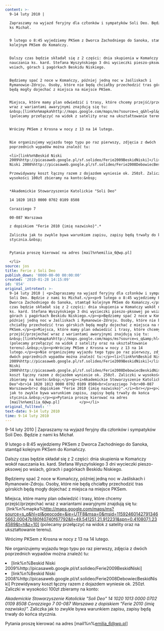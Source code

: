 ```yaml
---
content: >-
  9-14 luty 2010 | 

  Zapraszamy na wyjazd feryjny dla członków i sympatyków Soli Deo. Będzie z nami
  ks Michał.


  9 lutego o 8:45 wyjedziemy PKSem z Dworca Zachodniego do Sanoka, stamtąd
  kolejnym PKSem do Komańczy.


  Dalszy czas będzie składał się z 2 części: dnia skupienia w Komańczy wokół
  nauczania ks. kard. Stefana Wyszyńskiego 3 dni wycieczki pieszo-pksowej po
  wsiach, górach i pagórkach Beskidu Niskiego.


  Będziemy spać 2 noce w Komańczy, później jedną noc w Jaśliskach i
  Rymanowie-Zdroju. Osoby, które nie będą chciałby przechodzić tras górskich
  będą mogły dojechać z miejsca na miejsce PKSem.


  Miejsca, które mamy plan odwiedzić i trasy, które chcemy przejść/przejechać
  wraz z wariantami awaryjnymi znajdują się tu:
  &nbsp;[link%n%mapka%http://maps.google.com/maps/ms?source=s_q&hl=pl&geocode=&ie=UTF8&msa=0&msid=115924601427913465662.00047b180f40740f67792&ll=49.541251,21.912231&spn=0.410807,1.234589&t=h&z=10]
  (polecamy przełączyć na widok z satelity oraz na ukształtowanie terenu).&nbsp;


  Wrócimy PKSem z Krosna w nocy z 13 na 14 lutego.


  Nie organizujemy wyjazdu tego typu po raz pierwszy, zdjęcia z dwóch
  poprzednich wypadów można znaleźć tu:

  <li>[link%n%Beskid Niski
  2009%http://picasaweb.google.pl/sf.solideo/Ferie2009BeskidNiski]</li><li>[link%n%Beskid
  Niski 2008%http://picasaweb.google.pl/sf.solideo/Ferie2008DebowiecBeskidNiski]

  Przewidywany koszt łączny razem z dojazdem wyniesie ok. 250zł. Zaliczki w
  wysokości 100zł zbieramy na konto:&nbsp;


  *Akademickie Stowarzyszenie Katolickie "Soli Deo"

  14 1020 1013 0000 0702 0109 8508

  Corazziego 7

  00-087 Warszawa

  z dopiskiem "Ferie 2010 {imię nazwisko}".*

  Zaliczka jak to zwykle bywa warunkiem zapisu, zapisy będą trwały do końca
  stycznia.&nbsp;


  Pytania proszę kierować na adres [mail%n%emilia_6@wp.pl]         

  </li>
source: jos
title: Ferie z Soli Deo
publish_down: '0000-00-00 00:00:00'
created: '2010-01-28 14:15:09'
id: '854'
original_introtext: >-
  9-14 luty 2010 | <p>Zapraszamy na wyjazd feryjny dla członków i sympatyków
  Soli Deo. Będzie z nami ks Michał.</p><p>9 lutego o 8:45 wyjedziemy PKSem z
  Dworca Zachodniego do Sanoka, stamtąd kolejnym PKSem do Komańczy.</p><p>Dalszy
  czas będzie składał się z 2 części: dnia skupienia w Komańczy wokół nauczania
  ks. kard. Stefana Wyszyńskiego 3 dni wycieczki pieszo-pksowej po wsiach,
  górach i pagórkach Beskidu Niskiego.</p><p>Będziemy spać 2 noce w Komańczy,
  później jedną noc w Jaśliskach i Rymanowie-Zdroju. Osoby, które nie będą
  chciałby przechodzić tras górskich będą mogły dojechać z miejsca na miejsce
  PKSem.</p><p>Miejsca, które mamy plan odwiedzić i trasy, które chcemy
  przejść/przejechać wraz z wariantami awaryjnymi znajdują się tu:
  &nbsp;[link%n%mapka%http://maps.google.com/maps/ms?source=s_q&amp;hl=pl&amp;geocode=&amp;ie=UTF8&amp;msa=0&amp;msid=115924601427913465662.00047b180f40740f67792&amp;ll=49.541251,21.912231&amp;spn=0.410807,1.234589&amp;t=h&amp;z=10]
  (polecamy przełączyć na widok z satelity oraz na ukształtowanie
  terenu).&nbsp;</p><p>Wrócimy PKSem z Krosna w nocy z 13 na 14
  lutego.</p><p>Nie organizujemy wyjazdu tego typu po raz pierwszy, zdjęcia z
  dwóch poprzednich wypadów można znaleźć tu:</p><li>[link%n%Beskid Niski
  2009%http://picasaweb.google.pl/sf.solideo/Ferie2009BeskidNiski]</li><li>[link%n%Beskid
  Niski
  2008%http://picasaweb.google.pl/sf.solideo/Ferie2008DebowiecBeskidNiski]<p>Przewidywany
  koszt łączny razem z dojazdem wyniesie ok. 250zł. Zaliczki w wysokości 100zł
  zbieramy na konto:&nbsp;</p><p><i>Akademickie Stowarzyszenie Katolickie "Soli
  Deo"<br>14 1020 1013 0000 0702 0109 8508<br>Corazziego 7<br>00-087
  Warszawa<br>z dopiskiem "Ferie 2010 {imię nazwisko}".</i><br></p><p>Zaliczka
  jak to zwykle bywa warunkiem zapisu, zapisy będą trwały do końca
  stycznia.&nbsp;</p><p>Pytania proszę kierować na adres
  [mail%n%emilia_6@wp.pl]         </p></li>
original_fulltext: ''
text-date: 9-14 luty 2010
time: 9-14 luty 2010
---
```

9-14 luty 2010 | 
Zapraszamy na wyjazd feryjny dla członków i sympatyków Soli Deo. Będzie z nami ks Michał.

9 lutego o 8:45 wyjedziemy PKSem z Dworca Zachodniego do Sanoka, stamtąd kolejnym PKSem do Komańczy.

Dalszy czas będzie składał się z 2 części: dnia skupienia w Komańczy wokół nauczania ks. kard. Stefana Wyszyńskiego 3 dni wycieczki pieszo-pksowej po wsiach, górach i pagórkach Beskidu Niskiego.

Będziemy spać 2 noce w Komańczy, później jedną noc w Jaśliskach i Rymanowie-Zdroju. Osoby, które nie będą chciałby przechodzić tras górskich będą mogły dojechać z miejsca na miejsce PKSem.

Miejsca, które mamy plan odwiedzić i trasy, które chcemy przejść/przejechać wraz z wariantami awaryjnymi znajdują się tu: &nbsp;[link%n%mapka%http://maps.google.com/maps/ms?source=s_q&hl=pl&geocode=&ie=UTF8&msa=0&msid=115924601427913465662.00047b180f40740f67792&ll=49.541251,21.912231&spn=0.410807,1.234589&t=h&z=10] (polecamy przełączyć na widok z satelity oraz na ukształtowanie terenu).&nbsp;

Wrócimy PKSem z Krosna w nocy z 13 na 14 lutego.

Nie organizujemy wyjazdu tego typu po raz pierwszy, zdjęcia z dwóch poprzednich wypadów można znaleźć tu:
<li>[link%n%Beskid Niski 2009%http://picasaweb.google.pl/sf.solideo/Ferie2009BeskidNiski]</li><li>[link%n%Beskid Niski 2008%http://picasaweb.google.pl/sf.solideo/Ferie2008DebowiecBeskidNiski]
Przewidywany koszt łączny razem z dojazdem wyniesie ok. 250zł. Zaliczki w wysokości 100zł zbieramy na konto:&nbsp;

*Akademickie Stowarzyszenie Katolickie "Soli Deo"
14 1020 1013 0000 0702 0109 8508
Corazziego 7
00-087 Warszawa
z dopiskiem "Ferie 2010 {imię nazwisko}".*
Zaliczka jak to zwykle bywa warunkiem zapisu, zapisy będą trwały do końca stycznia.&nbsp;

Pytania proszę kierować na adres [mail%n%emilia_6@wp.pl]         
</li>

<!--{{json:{"created_date":"2010-01-28 14:15:09","publish_down":"0000-00-00 00:00:00","id":"854"}}}-->